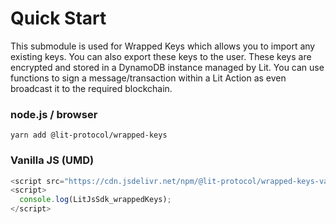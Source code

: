 # Quick Start

This submodule is used for Wrapped Keys which allows you to import any existing keys. You can also export these keys to the user. These keys are encrypted and stored in a DynamoDB instance managed by Lit. You can use functions to sign a message/transaction within a Lit Action as even broadcast it to the required blockchain.

### node.js / browser

```
yarn add @lit-protocol/wrapped-keys
```

### Vanilla JS (UMD)

```js
<script src="https://cdn.jsdelivr.net/npm/@lit-protocol/wrapped-keys-vanilla/wrapped-keys.js"></script>
<script>
  console.log(LitJsSdk_wrappedKeys);
</script>
```
